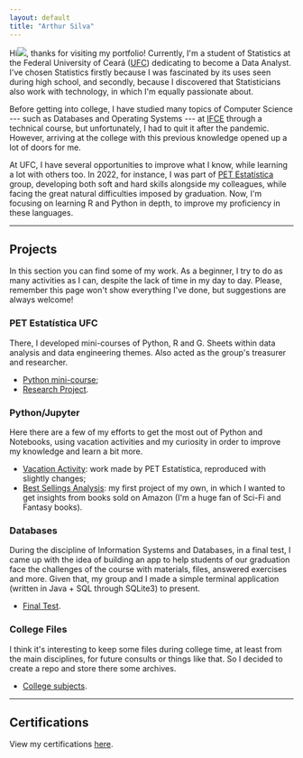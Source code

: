 ```yaml
---
layout: default
title: "Arthur Silva"
---
```


Hi<img class="profile-picture" src="https://cdn.jsdelivr.net/gh/4r7hu3/4r7hu3.github.io/assets/img/logo.jpg">, thanks for visiting my portfolio! Currently, I'm a student of Statistics at the Federal University of Ceará ([UFC](https://www.ufc.br/)) dedicating to become a Data Analyst. I've chosen Statistics firstly because I was fascinated by its uses seen during high school, and secondly, because I discovered that Statisticians also work with technology, in which I'm equally passionate about. 

Before getting into college, I have studied many topics of Computer Science --- such as Databases and Operating Systems --- at [IFCE](https://ifce.edu.br/maracanau) through a technical course, but unfortunately, I had to quit it after the pandemic. However, arriving at the college with this previous knowledge opened up a lot of doors for me.

At UFC, I have several opportunities to improve what I know, while learning a lot with others too. In 2022, for instance, I was part of [PET Estatística](https://sites.google.com/view/petestatisticaufc/) group, developing both soft and hard skills alongside my colleagues, while facing the great natural difficulties imposed by graduation. Now, I'm focusing on learning R and Python in depth, to improve my proficiency in these languages.

---

## Projects

In this section you can find some of my work. As a beginner, I try to do as many activities as I can, despite the lack of time in my day to day. Please, remember this page won't show everything I've done, but suggestions are always welcome!

### PET Estatística UFC

There, I developed mini-courses of Python, R and G. Sheets within data analysis and data engineering themes. Also acted as the group's treasurer and researcher.

- [Python mini-course](https://github.com/4r7hu3/pet-files/tree/main/Minicursos);
- [Research Project](https://github.com/4r7hu3/pet-files/tree/main/pet-research).

### Python/Jupyter

Here there are a few of my efforts to get the most out of Python and Notebooks, using vacation activities and my curiosity in order to improve my knowledge and learn a bit more.

- [Vacation Activity](https://github.com/4r7hu3/data-science-learning/tree/main/Atividade%20de%20F%C3%A9rias): work made by PET Estatística, reproduced with slightly changes;
- [Best Sellings Analysis](https://github.com/4r7hu3/data-science-learning/tree/main/AED%20Amazon%20Best%20Sellings): my first project of my own, in which I wanted to get insights from books sold on Amazon (I'm a huge fan of Sci-Fi and Fantasy books).

### Databases

During the discipline of Information Systems and Databases, in a final test, I came up with the idea of building an app to help students of our graduation face the challenges of the course with materials, files, answered exercises and more. Given that, my group and I made a simple terminal application (written in Java + SQL through SQLite3) to present.

- [Final Test](https://github.com/4r7hu3/Trabalho-Final).

### College Files

I think it's interesting to keep some files during college time, at least from the main disciplines, for future consults or things like that. So I decided to create a repo and store there some archives.

- [College subjects](https://github.com/4r7hu3/cadeiras-graduacao).

---

## Certifications

View my certifications [here](/certifications/certifications.md).
